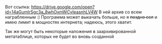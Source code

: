 Вот ссылка: https://drive.google.com/open?id=14aGumlrSgc3a_8whOxmWCyIeasnhLV4W
В ней архив со всем награбленным :)
Программа может выкачать больше, но я ~~поздно сел~~ и имею лимит в мощностях интернета; надеюсь, этого хватит. 

Так же могут быть некоторые наложения в заархивированной метатаблице, которых не будет во вновь созданной
